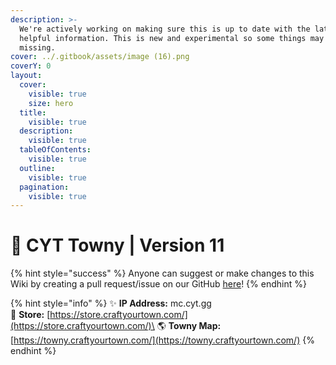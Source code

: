 ```yaml
---
description: >-
  We're actively working on making sure this is up to date with the latest and
  helpful information. This is new and experimental so some things may be
  missing.
cover: ../.gitbook/assets/image (16).png
coverY: 0
layout:
  cover:
    visible: true
    size: hero
  title:
    visible: true
  description:
    visible: true
  tableOfContents:
    visible: true
  outline:
    visible: true
  pagination:
    visible: true
---
```


# 🌆 CYT Towny | Version 11

{% hint style="success" %}
Anyone can suggest or make changes to this Wiki by creating a pull request/issue on our GitHub [here](https://github.com/CraftYourTown/cyt-wiki)!
{% endhint %}

{% hint style="info" %}
✨ **IP Address:** mc.cyt.gg\
🌠 **Store:** [https://store.craftyourtown.com/](https://store.craftyourtown.com/)\
🌎 **Towny Map:** [https://towny.craftyourtown.com/](https://towny.craftyourtown.com/)
{% endhint %}
